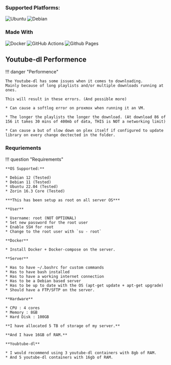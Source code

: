 ### Supported Platforms:
![Ubuntu](https://img.shields.io/badge/Ubuntu-E95420?style=for-the-badge&logo=ubuntu&logoColor=white) ![Debian](https://img.shields.io/badge/Debian-D70A53?style=for-the-badge&logo=debian&logoColor=white) 

### Made With
![Docker](https://img.shields.io/badge/docker-%230db7ed.svg?style=for-the-badge&logo=docker&logoColor=white) ![GitHub Actions](https://img.shields.io/badge/github%20actions-%232671E5.svg?style=for-the-badge&logo=githubactions&logoColor=white) ![Github Pages](https://img.shields.io/badge/github%20pages-121013?style=for-the-badge&logo=github&logoColor=white)

## Youtube-dl Performence

!!! danger "Performence"

    The Youtube-dl has some issues when it comes to downloading.
    Mainly because of long playlists and/or multiple downloads running at ones.

    This will result in these errors. (And possible more)

    * Can cause a softlog error on proxmox when running it an VM.

    * The longer the playlists the longer the download. (At download 86 of 156 it takes 30 mins of 400mb of data, THIS is NOT a networking limit)

    * Can cause a but of slow down on plex itself if configured to update library on every change dectected in the folder.

### Requriements 
!!! question "Requirements"

    **OS Supported:**

    * Debian 12 (Tested) 
    * Debian 11 (Tested)
    * Ubuntu 22.04 (Tested)
    * Zorin 16.3 Core (Tested) 

    ***This has been setup as root on all server OS***

    **User**

    * Username: root (NOT OPTIONAL)
    * Set new password for the root user
    * Enable SSH for root
    * Change to the root user with `su - root`

    **Docker**

    * Install Docker + Docker-compose on the server.

    **Server**

    * Has to have ~/.bashrc for custom commands
    * Has to have bash installed
    * Has to have a working internet connection
    * Has to be a Debian based server
    * Has to be up to date with the OS (apt-get update + apt-get upgrade)
    * Should have a FTP/SFTP on the server.
    
    **Hardware**

    * CPU : 4 cores
    * Memory : 8GB
    * Hard Disk : 100GB

    **I have allocated 5 TB of storage of my server.**

    **And I have 16GB of RAM.**

    **Youbtube-dl**

    * I would recommend using 3 youtube-dl containers with 8gb of RAM.
    * And 5 youtube-dl containers with 16gb of RAM.